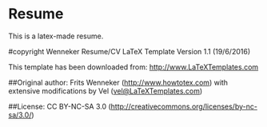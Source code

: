 # Resume
This is a latex-made resume.

#copyright
Wenneker Resume/CV
LaTeX Template
Version 1.1 (19/6/2016)

This template has been downloaded from:
http://www.LaTeXTemplates.com

##Original author:
Frits Wenneker (http://www.howtotex.com) with extensive modifications by 
Vel (vel@LaTeXTemplates.com)

##License:
CC BY-NC-SA 3.0 (http://creativecommons.org/licenses/by-nc-sa/3.0/)
